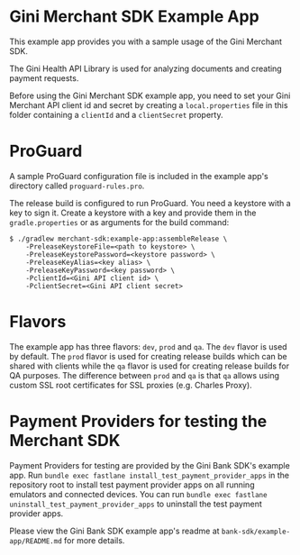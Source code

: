 Gini Merchant SDK Example App
=============================

This example app provides you with a sample usage of the Gini Merchant SDK.

The Gini Health API Library is used for analyzing documents and creating payment requests.

Before using the Gini Merchant SDK example app, you need to set your Gini Merchant API client id and secret by creating a
`local.properties` file in this folder containing a `clientId` and a `clientSecret` property.

ProGuard 
========
 
A sample ProGuard configuration file is included in the example app's directory called `proguard-rules.pro`. 
 
The release build is configured to run ProGuard. You need a keystore with a key to sign it. Create a keystore with a key and provide them in
the `gradle.properties` or as arguments for the build command:

``` 
$ ./gradlew merchant-sdk:example-app:assembleRelease \ 
    -PreleaseKeystoreFile=<path to keystore> \ 
    -PreleaseKeystorePassword=<keystore password> \ 
    -PreleaseKeyAlias=<key alias> \ 
    -PreleaseKeyPassword=<key password> \
    -PclientId=<Gini API client id> \
    -PclientSecret=<Gini API client secret>
``` 

Flavors
=======

The example app has three flavors: `dev`, `prod` and `qa`. The `dev` flavor is used by default. The `prod` flavor
is used for creating release builds which can be shared with clients while the `qa` flavor is used for creating release builds
for QA purposes. The difference between `prod` and `qa` is that `qa` allows using custom SSL root certificates for
SSL proxies (e.g. Charles Proxy).

Payment Providers for testing the Merchant SDK
============================================

Payment Providers for testing are provided by the Gini Bank SDK's example app. Run `bundle exec fastlane install_test_payment_provider_apps` in the repository root to install test payment provider apps 
on all running emulators and connected devices. You can run `bundle exec fastlane uninstall_test_payment_provider_apps`
to uninstall the test payment provider apps.

Please view the Gini Bank SDK example app's readme at `bank-sdk/example-app/README.md` for more details.
